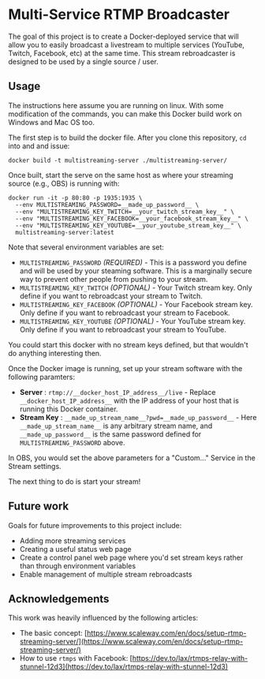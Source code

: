 # Multi-Service RTMP Broadcaster

The goal of this project is to create a Docker-deployed service that will allow you to easily broadcast a livestream to multiple services (YouTube, Twitch, Facebook, etc) at the same time. This stream rebroadcaster is designed to be used by a single source / user. 

## Usage
The instructions here assume you are running on linux. With some modification of the commands, you can make this Docker build work on Windows and Mac OS too.

The first step is to build the docker file. After you clone this repository, `cd` into and and issue:

```
docker build -t multistreaming-server ./multistreaming-server/
```

Once built, start the serve on the same host as where your streaming source (e.g., OBS) is running with:

```
docker run -it -p 80:80 -p 1935:1935 \
  --env MULTISTREAMING_PASSWORD=__made_up_password__ \
  --env "MULTISTREAMING_KEY_TWITCH=__your_twitch_stream_key__" \
  --env "MULTISTREAMING_KEY_FACEBOOK=__your_facebook_stream_key__" \
  --env "MULTISTREAMING_KEY_YOUTUBE=__your_youtube_stream_key__" \  
  multistreaming-server:latest
```

Note that several environment variables are set:

* `MULTISTREAMING_PASSWORD` _(REQUIRED)_ - This is a password you define and will be used by your steaming software. This is a marginally secure way to prevent other people from pushing to your stream. 
* `MULTISTREAMING_KEY_TWITCH` _(OPTIONAL)_ - Your Twitch stream key. Only define if you want to rebroadcast your stream to Twitch.
* `MULTISTREAMING_KEY_FACEBOOK` _(OPTIONAL)_ - Your Facebook stream key. Only define if you want to rebroadcast your stream to Facebook.
* `MULTISTREAMING_KEY_YOUTUBE` _(OPTIONAL)_ - Your YouTube stream key. Only define if you want to rebroadcast your stream to YouTube.

You could start this docker with no stream keys defined, but that wouldn't do anything interesting then.

Once the Docker image is running, set up your stream software with the following paramters:

* **Server** : `rtmp://__docker_host_IP_address__/live` - Replace `__docker_host_IP_address__` with the IP address of your host that is running this Docker container.
* **Stream Key** : `__made_up_stream_name__?pwd=__made_up_password__` - Here `__made_up_stream_name__` is any arbitrary stream name, and `__made_up_password__` is the same password defined for `MULTISTREAMING_PASSWORD` above.

In OBS, you would set the above parameters for a "Custom..." Service in the Stream settings.

The next thing to do is start your stream!

## Future work

Goals for future improvements to this project include:

* Adding more streaming services
* Creating a useful status web page
* Create a control panel web page where you'd set stream keys rather than through environment variables
* Enable management of multiple stream rebroadcasts

## Acknowledgements

This work was heavily influenced by the following articles:

* The basic concept: [https://www.scaleway.com/en/docs/setup-rtmp-streaming-server/](https://www.scaleway.com/en/docs/setup-rtmp-streaming-server/)
* How to use `rtmps` with Facebook: [https://dev.to/lax/rtmps-relay-with-stunnel-12d3](https://dev.to/lax/rtmps-relay-with-stunnel-12d3)
